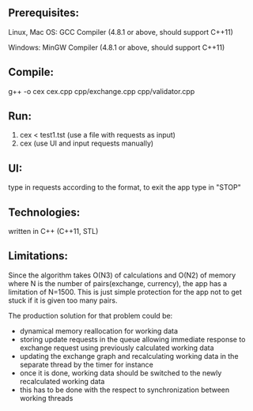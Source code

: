 Prerequisites:
--------------

Linux, Mac OS:
GCC Compiler (4.8.1 or above, should support C++11)

Windows:
MinGW Compiler (4.8.1 or above, should support C++11)

Compile:
--------
g++ -o cex cex.cpp cpp/exchange.cpp cpp/validator.cpp

Run:
----
1) cex < test1.tst   (use a file with requests as input)
2) cex               (use UI and input requests manually)

UI:
---
type in requests according to the format, to exit the app type in "STOP"

Technologies:
-------------
written in C++ (C++11, STL)

Limitations:
------------
Since the algorithm takes O(N3) of calculations and O(N2) of memory where N is the number of pairs(exchange, currency),
the app has a limitation of N=1500. This is just simple protection for the app not to get stuck if it is given too many pairs.

The production solution for that problem could be:
- dynamical memory reallocation for working data
- storing update requests in the queue allowing immediate response to exchange request using previously calculated working data
- updating the exchange graph and recalculating working data in the separate thread by the timer for instance
- once it is done, working data should be switched to the newly recalculated working data
- this has to be done with the respect to synchronization between working threads